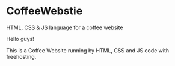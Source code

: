 # CoffeeWebstie
HTML, CSS &amp; JS language for a coffee website

Hello guys!

This is a Coffee Website running by HTML, CSS and JS code with freehosting.
